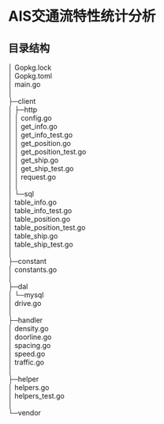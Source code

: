 # AIS交通流特性统计分析

## 目录结构  
│  Gopkg.lock  
│  Gopkg.toml  
│  main.go  
│  
├─client  
│  ├─http  
│  │      config.go  
│  │      get_info.go  
│  │      get_info_test.go  
│  │      get_position.go  
│  │      get_position_test.go  
│  │      get_ship.go  
│  │      get_ship_test.go  
│  │      request.go  
│  │  
│  └─sql  
│          table_info.go  
│          table_info_test.go  
│          table_position.go  
│          table_position_test.go  
│          table_ship.go  
│          table_ship_test.go  
│  
├─constant  
│      constants.go  
│  
├─dal  
│  └─mysql  
│          drive.go  
│  
├─handler  
│      density.go  
│      doorline.go  
│      spacing.go  
│      speed.go  
│      traffic.go  
│  
├─helper  
│      helpers.go  
│      helpers_test.go  
│  
└─vendor  
